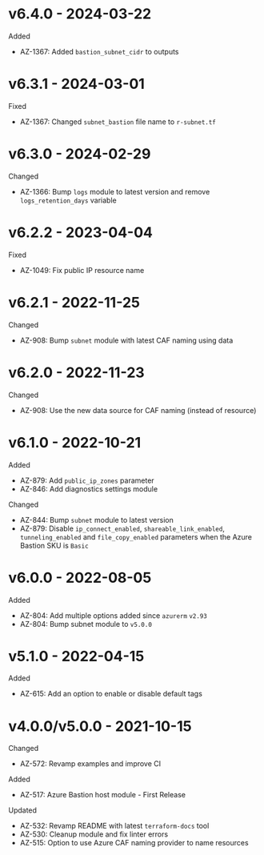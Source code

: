# v6.4.0 - 2024-03-22

Added
  * AZ-1367: Added `bastion_subnet_cidr` to outputs

# v6.3.1 - 2024-03-01

Fixed
  * AZ-1367: Changed `subnet_bastion` file name to `r-subnet.tf`

# v6.3.0 - 2024-02-29

Changed
  * AZ-1366: Bump `logs` module to latest version and remove `logs_retention_days` variable

# v6.2.2 - 2023-04-04

Fixed
  * AZ-1049: Fix public IP resource name

# v6.2.1 - 2022-11-25

Changed
  * AZ-908: Bump `subnet` module with latest CAF naming using data

# v6.2.0 - 2022-11-23

Changed
  * AZ-908: Use the new data source for CAF naming (instead of resource)

# v6.1.0 - 2022-10-21

Added
  * AZ-879: Add `public_ip_zones` parameter
  * AZ-846: Add diagnostics settings module

Changed
  * AZ-844: Bump `subnet` module to latest version
  * AZ-879: Disable `ip_connect_enabled`, `shareable_link_enabled`, `tunneling_enabled` and `file_copy_enabled` parameters when the Azure Bastion SKU is `Basic`

# v6.0.0 - 2022-08-05

Added
  * AZ-804: Add multiple options added since `azurerm` `v2.93`
  * AZ-804: Bump subnet module to `v5.0.0`

# v5.1.0 - 2022-04-15

Added
  * AZ-615: Add an option to enable or disable default tags

# v4.0.0/v5.0.0 - 2021-10-15

Changed
  * AZ-572: Revamp examples and improve CI

Added
  * AZ-517: Azure Bastion host module - First Release

Updated
  * AZ-532: Revamp README with latest `terraform-docs` tool
  * AZ-530: Cleanup module and fix linter errors
  * AZ-515: Option to use Azure CAF naming provider to name resources
